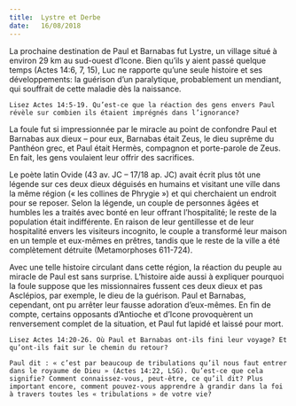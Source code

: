 ```yaml
---
title:  Lystre et Derbe
date:   16/08/2018
---
```


La prochaine destination de Paul et Barnabas fut Lystre, un village situé à environ 29 km au sud-ouest d’Icone. Bien qu’ils y aient passé quelque temps (Actes 14:6, 7, 15), Luc ne rapporte qu’une seule histoire et ses développements: la guérison d’un paralytique, probablement un mendiant, qui souffrait de cette maladie dès la naissance.

`Lisez Actes 14:5-19. Qu’est-ce que la réaction des gens envers Paul révèle sur combien ils étaient imprégnés dans l’ignorance?`

La foule fut si impressionnée par le miracle au point de confondre Paul et Barnabas aux dieux – pour eux, Barnabas était Zeus, le dieu suprême du Panthéon grec, et Paul était Hermès, compagnon et porte-parole de Zeus. En fait, les gens voulaient leur offrir des sacrifices.

Le poète latin Ovide (43 av. JC – 17/18 ap. JC) avait écrit plus tôt une légende sur ces deux dieux déguisés en humains et visitant une ville dans la même région (« les collines de Phrygie ») et qui cherchaient un endroit pour se reposer. Selon la légende, un couple de personnes âgées et humbles les a traités avec bonté en leur offrant l’hospitalité; le reste de la population était indifférente. En raison de leur gentillesse et de leur hospitalité envers les visiteurs incognito, le couple a transformé leur maison en un temple et eux-mêmes en prêtres, tandis que le reste de la ville a été complètement détruite (Metamorphoses 611-724).

Avec une telle histoire circulant dans cette région, la réaction du peuple au miracle de Paul est sans surprise. L’histoire aide aussi à expliquer pourquoi la foule suppose que les missionnaires fussent ces deux dieux et pas Asclépios, par exemple, le dieu de la guérison. Paul et Barnabas, cependant, ont pu arrêter leur fausse adoration d’eux-mêmes. En fin de compte, certains opposants d’Antioche et d’Icone provoquèrent un renversement complet de la situation, et Paul fut lapidé et laissé pour mort.

`Lisez Actes 14:20-26. Où Paul et Barnabas ont-ils fini leur voyage? Et qu’ont-ils fait sur le chemin du retour?`

`Paul dit : « c’est par beaucoup de tribulations qu’il nous faut entrer dans le royaume de Dieu » (Actes 14:22, LSG). Qu’est-ce que cela signifie? Comment connaissez-vous, peut-être, ce qu’il dit? Plus important encore, comment pouvez-vous apprendre à grandir dans la foi à travers toutes les « tribulations » de votre vie?`
